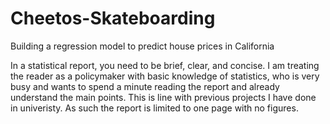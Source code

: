 # Cheetos-Skateboarding
Building a regression model to predict house prices in California

In a statistical report, you need to be brief, clear, and concise. I am treating the reader as a policymaker with basic knowledge of statistics, who is very busy and wants to spend a minute reading the report and already understand the main points. This is line with previous projects I have done in univeristy. As such the report is limited to one page with no figures.
